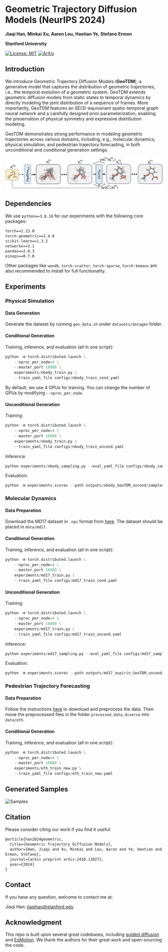 # Geometric Trajectory Diffusion Models (NeurIPS 2024)

**Jiaqi Han, Minkai Xu, Aaron Lou, Haotian Ye, Stefano Ermon**

**Stanford University**

[![License: MIT](https://img.shields.io/badge/License-MIT-yellow.svg)](https://github.com/hanjq17/GeoTDM/blob/main/LICENSE)
[![ArXiv](https://img.shields.io/static/v1?&logo=arxiv&label=Paper&message=Arxiv:GeoTDM&color=B31B1B)](https://arxiv.org/abs/2410.13027)



## Introduction

We introduce Geometric Trajectory Diffusion Models (**GeoTDM**), a generative model that captures the distribution of geometric trajectories, i.e., the temporal evolution of a geometric system.
GeoTDM extends geometric diffusion models from static states to temporal dynamics by directly modeling the joint distribution of a sequence of frames.
More importantly, GeoTDM features an SE(3)-equivariant spatio-temporal graph neural network and a carefully designed prior parameterization, enabling the preservation of physical symmetry and expressive distribution modeling.

GeoTDM demonstrates strong performance in modeling geometric trajectories across various domains, including, e.g., molecular dynamics, physical simulation, and pedestrian trajectory forecasting, in both unconditional and conditional generation settings.

![Overview](assets/framework.png "Overview")

## Dependencies
We use `python==3.8.18` for our experiments with the following core packages:
```
torch==1.13.0
torch-geometric==2.4.0
scikit-learn==1.3.2
networkx==3.1
pandas==2.0.3
einops==0.7.0
```
Other packages like `wandb`, `torch-scatter`, `torch-sparse`, `torch-kmeans` are also recommended to install for full functionality.

## Experiments

### Physical Simulation

#### Data Generation
Generate the dataset by running `gen_data.sh` under `datasets/datagen` folder.

#### Conditional Generation
Training, inference, and evaluation (all in one script):
```python
python -m torch.distributed.launch \
    --nproc_per_node=4 \
    --master_port 16888 \
    experiments/nbody_train.py \
    --train_yaml_file configs/nbody_train_cond.yaml
```

By default, we use 4 GPUs for training. You can change the number of GPUs by modifying `--nproc_per_node`.

#### Unconditional Generation
Training:
```python
python -m torch.distributed.launch \
    --nproc_per_node=4 \
    --master_port 16888 \
    experiments/nbody_train.py \
    --train_yaml_file configs/nbody_train_uncond.yaml
```
Inference:
```python
python experiments/nbody_sampling.py --eval_yaml_file configs/nbody_sampling.yaml
```
Evaluation:
```python
python -m experiments.scores --path outputs/nbody_GeoTDM_uncond/samples.pkl
```


### Molecular Dynamics

#### Data Preparation
Download the MD17 dataset in `.npz` format from [here](http://www.sgdml.org/#datasets). The dataset should be placed in `data/md17`.

#### Conditional Generation
Training, inference, and evaluation (all in one script):
```python
python -m torch.distributed.launch \
    --nproc_per_node=4 \
    --master_port 16888 \
    experiments/md17_train.py \
    --train_yaml_file configs/md17_train_cond.yaml
```

#### Unconditional Generation
Training:
```python
python -m torch.distributed.launch \
    --nproc_per_node=4 \
    --master_port 16888 \
    experiments/md17_train.py \
    --train_yaml_file configs/md17_train_uncond.yaml
```
Inference:
```python
python experiments/md17_sampling.py --eval_yaml_file configs/md17_sampling.yaml
```
Evaluation:
```python
python -m experiments.scores --path outputs/md17_aspirin_GeoTDM_uncond/samples.pkl --chem
```

### Pedestrian Trajectory Forecasting

#### Data Preparation
Follow the instructions [here](https://github.com/MediaBrain-SJTU/EqMotion?tab=readme-ov-file#data-preparation-3) to download and preprocess the data.
Then move the preprocessed files in the folder `processed_data_diverse` into `data/eth`.

#### Conditional Generation
Training, inference, and evaluation (all in one script):
```python
python -m torch.distributed.launch \
    --nproc_per_node=4 \
    --master_port 16888 \
    experiments/eth_train_new.py \
    --train_yaml_file configs/eth_train_new.yaml
```

## Generated Samples

![Samples](assets/geotdm_samples_gif.gif "Generated Samples")



## Citation
Please consider citing our work if you find it useful:
```
@article{han2024geometric,
  title={Geometric Trajectory Diffusion Models},
  author={Han, Jiaqi and Xu, Minkai and Lou, Aaron and Ye, Haotian and Ermon, Stefano},
  journal={arXiv preprint arXiv:2410.13027},
  year={2024}
}
```

## Contact

If you have any question, welcome to contact me at:

Jiaqi Han: jiaqihan@stanford.edu


## Acknowledgment

This repo is built upon several great codebases, including [guided diffusion](https://github.com/openai/guided-diffusion) and [EqMotion](https://github.com/MediaBrain-SJTU/EqMotion). We thank the authors for their great work and open-sourcing the code.
